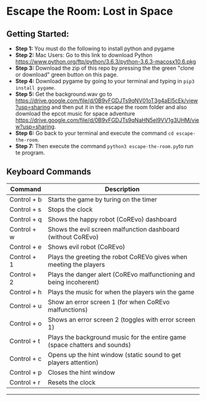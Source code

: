 # Escape the Room: Lost in Space


## Getting Started:
* **Step 1:** You must do the following to install python and pygame
* **Step 2:** Mac Users: Go to this link to download Python https://www.python.org/ftp/python/3.6.3/python-3.6.3-macosx10.6.pkg
* **Step 3:** Download the zip of this repo by pressing the the green "clone or download" green button on this page. 
* **Step 4:** Download pygame by going to your terminal and typing in `pip3 install pygame`.
* **Step 5:** Get the background.wav go to https://drive.google.com/file/d/0B9vFGDJTs9qNV01oT3g4aEl5cEk/view?usp=sharing and then put it in the escape the room folder and also download the epcot music for space adventure https://drive.google.com/file/d/0B9vFGDJTs9qNaHN5el9VV1g3UHM/view?usp=sharing.
* **Step 6:** Go back to your terminal and execute the command `cd escape-the-room`.
* **Step 7:** Then execute the command `python3 escape-the-room.py`to run te program.

## Keyboard Commands
| Command | Description |
| --- | --- |
| Control + b | Starts the game by turing on the timer |
| Control + s | Stops the clock |
| Control + q | Shows the happy robot (CoREvo) dashboard |
| Control + w | Shows the evil screen malfunction dashboard (without CoREvo) |
| Control + e | Shows evil robot (CoREvo) |
| Control + 1 | Plays the greeting the robot CoREVo gives when meeting the players|
| Control + 2 | Plays the danger alert (CoREvo malfunctioning and being incoherent)|
| Control + h | Plays the music for when the players win the game|
| Control + u | Show an error screen 1 (for when CoREvo malfunctions) |
| Control + o | Shows an error screen 2 (toggles with error screen 1) |
| Control + t | Plays the background music for the entire game (space chatters and sounds) | 
| Control + c | Opens up the hint window (static sound to get players attention)|
| Control + p | Closes the hint window|
| Control + r | Resets the clock|

---
